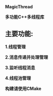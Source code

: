 <html>
<head>
  <meta charset="UTF-8">
<head>
  <body>
    <b>MagicThread</a>
    <p>多功能C++多线程库</p>
	<h2>主要功能:</h2>
	<p>1.线程管理</p>
	<p>2.消息传递并处理管理</p>
	<p>3.监听线程消息</p>
	<p>4.线程池管理</p>
	<p></p>
	<p>构建请使用CMake</p>
  </body>
</html>
